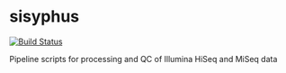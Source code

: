 sisyphus
========

[![Build Status](https://travis-ci.org/Molmed/sisyphus.png?branch=master)](https://travis-ci.org/Molmed/sisyphus)

Pipeline scripts for processing and QC of Illumina HiSeq and MiSeq data
